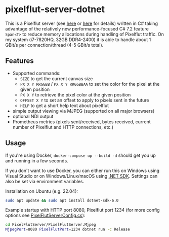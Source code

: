 # pixelflut-server-dotnet
This is a Pixelflut server (see [here](https://github.com/defnull/pixelflut) or [here](https://cccgoe.de/wiki/Pixelflut) for details) written in C# taking advantage of the relatively new performance-focused C# 7.2 feature `Span<T>` to reduce memory allocations during handling of Pixelflut traffic. On my system (i7-7820HQ, 32GB DDR4-2400) it is able to handle about 1 GBit/s per connection/thread (4-5 GBit/s total).

## Features
- Supported commands:
    - `SIZE` to get the current canvas size
    - `PX X Y RRGGBB` / `PX X Y RRGGBBAA` to set the color for the pixel at the given position
    - `PX X Y` to retrieve the pixel color at the given position 
    - `OFFSET X Y` to set an offset to apply to pixels sent in the future
    - `HELP` to get a short help text about pixelflut
- simple output viewing via MJPEG (supported on all major browsers)
- optional NDI output
- Prometheus metrics (pixels sent/received, bytes received, current number of Pixelflut and HTTP connections, etc.)

## Usage
If you're using Docker, `docker-compose up --build -d` should get you up and running in a few seconds.

If  you don't want to use Docker, you can either run this on Windows using Visual Studio or on Windows/Linux/macOS using [.NET SDK](https://docs.microsoft.com/de-de/dotnet/core/install/linux). Settings can also be set via environment variables.

Installation on Ubuntu (e.g. 22.04):
```bash
sudo apt update && sudo apt install dotnet-sdk-6.0
```

Example startup with HTTP port 8080, Pixelflut port 1234 (for more config options see [PixelFlutServerConfig.cs](https://github.com/patagonaa/pixelflut-server-dotnet/blob/main/PixelFlutServer/PixelFlutServer.Mjpeg/PixelFlutServerConfig.cs)):
```bash
cd PixelFlutServer/PixelFlutServer.Mjpeg
MjpegPort=8080 PixelFlutPort=1234 dotnet run -c Release
```
